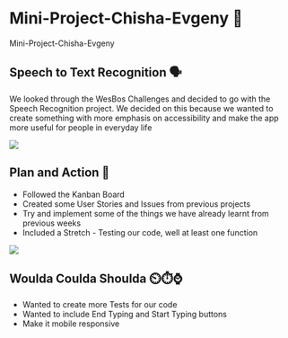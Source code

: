 # Mini-Project-Chisha-Evgeny 📘
Mini-Project-Chisha-Evgeny


## Speech to Text Recognition 🗣️
We looked through the WesBos Challenges and decided to go with the Speech Recognition project. We decided on this because we wanted to create something with more emphasis on accessibility and make the app more useful for people in everyday life

![](https://media2.giphy.com/media/3o6Zt6tIum2ZwBzlWE/200.gif)


## Plan and Action 📝
 - Followed the Kanban Board
 - Created some User Stories and Issues from previous projects
 - Try and implement some of the things we have already learnt from previous weeks
 - Included a Stretch - Testing our code, well at least one function

![](https://media.tenor.com/images/5283f530ead707d7f747262d632be43a/tenor.gif)


## Woulda Coulda Shoulda ⏲️⏱️⌚
 - Wanted to create more Tests for our code
 - Wanted to include End Typing and Start Typing buttons 
 - Make it mobile responsive
